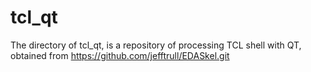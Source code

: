 # tcl_qt
The directory of tcl_qt, is a repository of processing TCL shell with QT, obtained from https://github.com/jefftrull/EDASkel.git